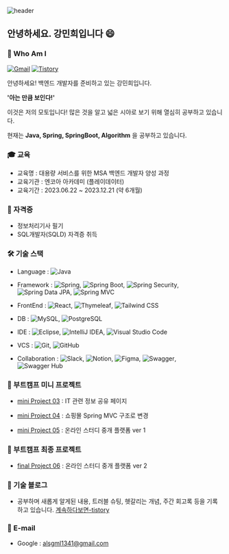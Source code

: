 ![header](https://capsule-render.vercel.app/api?type=waving&height=210&color=gradient&text=Minhee's%20Github%20💾&fontSize=30&desc=💻%20Backend%20Developer&fontAlignY=25&descAlignY=40&textBg=false&reversal=false&animation=fadeIn&rotate=0&strokeWidth=0&descSize=-10)

## 안녕하세요. 강민희입니다 😄
### 🤔 Who Am I 

[![Gmail](https://img.shields.io/badge/Gmail-0677d1?style=for-the-badge&logo=Gmail&logoColor=black)](mailto:alsgml1341@gmail.com)
[![Tistory](https://img.shields.io/badge/Tistory-FF5722?style=for-the-badge&logo=tistory&logoColor=#000000)](https://nuvgw2810.tistory.com/)

안녕하세요! 백엔드 개발자를 준비하고 있는 강민희입니다.

**'아는 만큼 보인다!'**

이것은 저의 모토입니다! 많은 것을 알고 넓은 시야로 보기 위해 열심히 공부하고 있습니다.

현재는 **Java, Spring, SpringBoot, Algorithm** 을 공부하고 있습니다. 


### 🎓 교육 
- 교육명 : 대용량 서비스를 위한 MSA 백엔드 개발자 양성 과정
- 교육기관 : 엔코아 아카데미 (플레이데이터)  
- 교육기간 : 2023.06.22 ~ 2023.12.21 (약 6개월)
  
### 🪪 자격증 
- 정보처리기사 필기
- SQL개발자(SQLD) 자격증 취득 

### 🛠️ 기술 스택
- Language : ![Java](https://img.shields.io/badge/Java-007396?style=for-the-badge&logo=java&logoColor=white)
- Framework : ![Spring](https://img.shields.io/badge/Spring-6DB33F?style=for-the-badge&logo=spring&logoColor=white), 
              ![Spring Boot](https://img.shields.io/badge/Spring%20Boot-6DB33F?style=for-the-badge&logo=spring-boot&logoColor=white), 
              ![Spring Security](https://img.shields.io/badge/Spring%20Security-6DB33F?style=for-the-badge&logo=spring-security&logoColor=white),
              ![Spring Data JPA](https://img.shields.io/badge/Spring%20Data%20JPA-6DB33F?style=for-the-badge&logo=spring-data&logoColor=white), 
              ![Spring MVC](https://img.shields.io/badge/Spring%20MVC-6DB33F?style=for-the-badge&logo=spring&logoColor=white)
- FrontEnd : ![React](https://img.shields.io/badge/React-61DAFB?style=for-the-badge&logo=react&logoColor=white),
             ![Thymeleaf](https://img.shields.io/badge/Thymeleaf-005F0F?style=for-the-badge&logo=thymeleaf&logoColor=white),
             ![Tailwind CSS](https://img.shields.io/badge/-Tailwind_CSS-38B2AC?style=for-the-badge&logo=Tailwind-CSS&logoColor=white)

- DB : ![MySQL](https://img.shields.io/badge/MySQL-4479A1?style=for-the-badge&logo=mysql&logoColor=white),
       ![PostgreSQL](https://img.shields.io/badge/PostgreSQL-336791?style=for-the-badge&logo=postgresql&logoColor=white)
- IDE : ![Eclipse](https://img.shields.io/badge/Eclipse-2C2255?style=for-the-badge&logo=eclipse&logoColor=white), 
        ![IntelliJ IDEA](https://img.shields.io/badge/IntelliJ%20IDEA-000000?style=for-the-badge&logo=intellij-idea&logoColor=white),
        ![Visual Studio Code](https://img.shields.io/badge/Visual%20Studio%20Code-007ACC?style=for-the-badge&logo=visual-studio-code&logoColor=white)
- VCS : ![Git](https://img.shields.io/badge/Git-F05032?style=for-the-badge&logo=git&logoColor=white),
        ![GitHub](https://img.shields.io/badge/GitHub-181717?style=for-the-badge&logo=github&logoColor=white)
- Collaboration : ![Slack](https://img.shields.io/badge/Slack-4A154B?style=for-the-badge&logo=slack&logoColor=white),
                  ![Notion](https://img.shields.io/badge/Notion-000000?style=for-the-badge&logo=notion&logoColor=white),
                  ![Figma](https://img.shields.io/badge/Figma-F24E1E?style=for-the-badge&logo=figma&logoColor=white),
                  ![Swagger](https://img.shields.io/badge/Swagger-85EA2D?style=for-the-badge&logo=swagger&logoColor=black),
                  ![Swagger Hub](https://img.shields.io/badge/Swagger%20Hub-85EA2D?style=for-the-badge&logo=swagger&logoColor=black)
  

### 🌱 부트캠프 미니 프로젝트 
- [mini Project 03](https://github.com/minhee810/Bootcamp_project03_ITLink) : IT 관련 정보 공유 페이지 

- [mini Project 04](https://github.com/minhee810/Bootcamp_project04_shopping) : 쇼핑몰 Spring MVC 구조로 변경 

- [mini Project 05](https://github.com/minhee810/Bootcamp_project05_LetsCoding-BE) : 온라인 스터디 중개 플랫폼 ver 1

### 🌿 부트캠프 최종 프로젝트 
- [final Project 06](https://github.com/minhee810/ReCode-BE.git) : 온라인 스터디 중개 플랫폼 ver 2


### 🔗 기술 블로그 
- 공부하며 새롭게 알게된 내용, 트러블 슈팅, 헷갈리는 개념, 주간 회고록 등을 기록하고 있습니다. 
[계속하다보면-tistory](https://nuvgw2810.tistory.com/)

### 📧 E-mail 
- Google : alsgml1341@gmail.com






